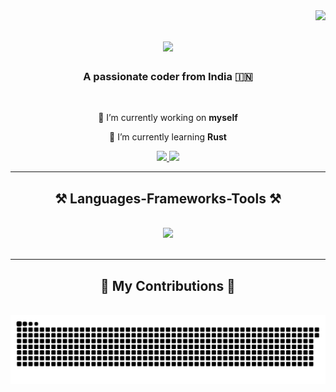 <img align="right" src="https://visitor-badge.laobi.icu/badge?page_id=kyoto-max.kyotomax&left_color=red&right_color=green"/>

<h1 align="center">
    <img src="https://readme-typing-svg.herokuapp.com/?font=Montserrat&size=35&center=true&vCenter=true&width=500&height=70&duration=3500&lines=Hi+There!+👋;+I'm+Shaurya+Gupta+!;" />
</h1>

<h3 align="center">A passionate coder from India 🇮🇳</h3>

<br/>

<div align="center">

🔭 I’m currently working on **myself**

🌱 I’m currently learning **Rust**

</div>

<div align="center"> 
  <a href="mailto:pedro.sales.crackjee2k24@gmail.com">
    <img src="https://img.shields.io/badge/Gmail-595959?style=for-the-badge&logo=gmail&logoColor=red" />
  </a>
  
  <a href="https://linkedin.com/in/anirudh-goel-045a82310" target="_blank">
    <img src="https://img.shields.io/badge/LinkedIn-0077B5?style=for-the-badge&logo=linkedin&logoColor=white" target="_blank" />
  </a>
  
</div>

 <hr/>
 
<h2 align="center">⚒️ Languages-Frameworks-Tools ⚒️</h2>
<br/>
<div align="center">
    <img src="https://skillicons.dev/icons?i=c,cpp,rust,python,golang,vscode,github,git" />
</div>

<br/>
<hr/>

<div align="center">
  <h2>🐍 My Contributions 🐍</h2>
  <br>
  <img alt="snake eating my contributions" src="https://raw.githubusercontent.com/kyoto-max/kyoto-max/output/github-contribution-grid-snake.svg" />
  
  <br/><br/><br/>
</div>
